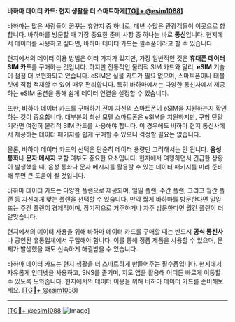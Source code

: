 **바하마 데이터 카드: 현지 생활을 더 스마트하게[[TG💪+ @esim1088](https://t.me/s/esim1088)]**

바하마는 많은 사람들이 꿈꾸는 휴양지 중 하나로, 매년 수많은 관광객들이 이곳으로 향합니다. 바하마를 방문할 때 가장 중요한 준비 사항 중 하나는 바로 **통신**입니다. 현지에서 데이터를 사용하고 싶다면, 바하마 데이터 카드는 필수품이라고 할 수 있습니다.

현지에서의 데이터 이용 방법은 여러 가지가 있지만, 가장 일반적인 것은 **휴대폰 데이터 SIM 카드**를 구매하는 것입니다. 하지만 전통적인 물리적 SIM 카드와 달리, **eSIM** 기술이 점점 더 보편화되고 있습니다. eSIM은 실물 카드가 필요 없으며, 스마트폰이나 태블릿에 직접 적재할 수 있어 매우 편리합니다. 특히 바하마에서는 다양한 통신사에서 제공하는 eSIM 옵션을 통해 쉽게 데이터 연결을 설정할 수 있습니다.

또한, 바하마 데이터 카드를 구매하기 전에 자신의 스마트폰이 eSIM을 지원하는지 확인하는 것이 중요합니다. 대부분의 최신 모델 스마트폰은 eSIM을 지원하지만, 구형 단말기라면 여전히 물리적 SIM 카드를 사용해야 합니다. 이 경우에도 바하마 현지 통신사에서 제공하는 데이터 패키지를 쉽게 구매할 수 있으니 걱정할 필요는 없습니다.

물론, 바하마 데이터 카드의 선택은 단순히 데이터 용량만 고려해서는 안 됩니다. **음성 통화**나 **문자 메시지** 포함 여부도 중요한 요소입니다. 현지에서 여행하면서 긴급한 상황이 발생했을 때, 음성 통화나 문자 메시지를 활용할 수 있는 데이터 패키지를 미리 준비해 두면 큰 도움이 될 것입니다.

바하마 데이터 카드는 다양한 플랜으로 제공되며, 일일 플랜, 주간 플랜, 그리고 월간 플랜 등 자신에게 맞는 플랜을 선택할 수 있습니다. 만약 짧게 바하마를 방문한다면 일일 또는 주간 플랜이 경제적이며, 장기적으로 거주하거나 자주 방문한다면 월간 플랜이 더 알맞습니다.

현지에서의 데이터 사용을 위해 바하마 데이터 카드를 구매할 때는 반드시 **공식 통신사**나 공인된 유통업체에서 구입해야 합니다. 이를 통해 정품 제품을 사용할 수 있으며, 문제가 발생했을 때도 신속하게 해결받을 수 있습니다.

바하마 데이터 카드는 현지 생활을 더 스마트하게 만들어주는 필수품입니다. 현지에서 자유롭게 인터넷을 사용하고, SNS를 즐기며, 지도 앱을 활용해 어디든 빠르게 이동할 수 있도록 도와줍니다. 현지에서의 데이터 이용을 위해 바하마 데이터 카드를 준비해보세요. [[TG💪+ @esim1088](https://t.me/s/esim1088)]

---

[[TG💪+ @esim1088](https://t.me/s/esim1088) ![Image](https://i.postimg.cc/Y0z9fWf4/image.png)]